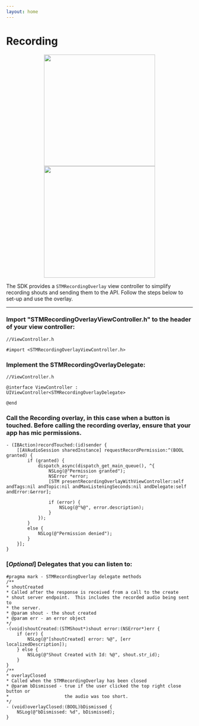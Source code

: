 ```yaml
---
layout: home
---
```


# Recording

<p align="center">
<img src="https://s3-us-west-2.amazonaws.com/sdk-public-images/stm-recording-overlay-view-controller.png" height="300px" />
<img src="https://s3-us-west-2.amazonaws.com/sdk-public-images/stm-recording-overlay-view-controller-sending.png" height="300px" />
</p>

The SDK provides a `STMRecordingOverlay` view controller to simplify recording shouts and sending them to the API.
Follow the steps below to set-up and use the overlay.

___

### Import "STMRecordingOverlayViewController.h" to the header of your view controller:

```objc
//ViewController.h

#import <STMRecordingOverlayViewController.h>
```

### Implement the STMRecordingOverlayDelegate:

```objc
//ViewController.h

@interface ViewController : UIViewController<STMRecordingOverlayDelegate>

@end
```

### Call the Recording overlay, in this case when a button is touched. Before calling the recording overlay, ensure that your app has mic permissions.

```objc
- (IBAction)recordTouched:(id)sender {
    [[AVAudioSession sharedInstance] requestRecordPermission:^(BOOL granted) {
        if (granted) {
            dispatch_async(dispatch_get_main_queue(), ^{
                NSLog(@"Permission granted");
                NSError *error;
                [STM presentRecordingOverlayWithViewController:self andTags:nil andTopic:nil andMaxListeningSeconds:nil andDelegate:self andError:&error];

                if (error) {
                    NSLog(@"%@", error.description);
                }
            });
        }
        else {
            NSLog(@"Permission denied");
        }
    }];
}
```


### [*Optional*] Delegates that you can listen to:

```objc
#pragma mark - STMRecordingOverlay delegate methods
/**
* shoutCreated
* Called after the response is received from a call to the create
* shout server endpoint.  This includes the recorded audio being sent to
* the server.
* @param shout - the shout created
* @param err - an error object
*/
-(void)shoutCreated:(STMShout*)shout error:(NSError*)err {
    if (err) {
        NSLog(@"[shoutCreated] error: %@", [err localizedDescription]);
    } else {
        NSLog(@"Shout Created with Id: %@", shout.str_id);
    }
}
/**
* overlayClosed
* Called when the STMRecordingOverlay has been closed
* @param bDismissed - true if the user clicked the top right close button or
*                     the audio was too short.
*/
- (void)overlayClosed:(BOOL)bDismissed {
    NSLog(@"bDismissed: %d", bDismissed);
}
```